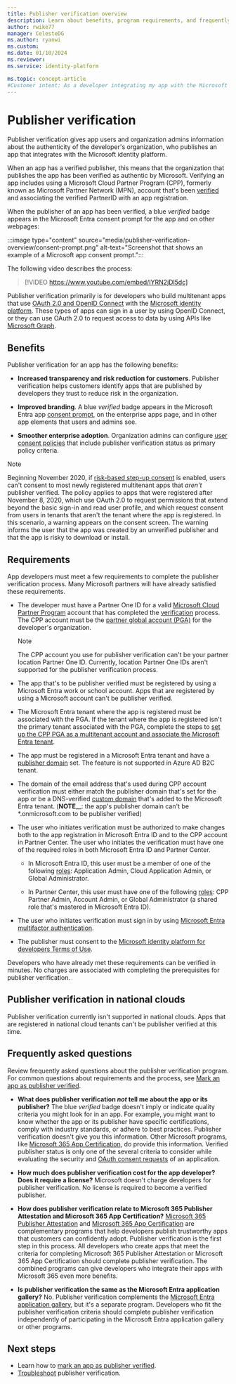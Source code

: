 ```yaml
---
title: Publisher verification overview
description: Learn about benefits, program requirements, and frequently asked questions in the publisher verification program for the Microsoft identity platform.
author: rwike77
manager: CelesteDG
ms.author: ryanwi
ms.custom: 
ms.date: 01/10/2024
ms.reviewer:
ms.service: identity-platform

ms.topic: concept-article
#Customer intent: As a developer integrating my app with the Microsoft identity platform, I want to learn about the publisher verification process, so that my organization can be identified as authentic by Microsoft and my app can gain increased transparency, improved branding, and smoother enterprise adoption.
---
```


# Publisher verification

Publisher verification gives app users and organization admins information about the authenticity of the developer's organization, who publishes an app that integrates with the Microsoft identity platform.

When an app has a verified publisher, this means that the organization that publishes the app has been verified as authentic by Microsoft. Verifying an app includes using a Microsoft Cloud Partner Program (CPP), formerly known as Microsoft Partner Network (MPN), account that's been [verified](/partner-center/verification-responses) and associating the verified PartnerID with an app registration.

When the publisher of an app has been verified, a blue *verified* badge appears in the Microsoft Entra consent prompt for the app and on other webpages:

:::image type="content" source="media/publisher-verification-overview/consent-prompt.png" alt-text="Screenshot that shows an example of a Microsoft app consent prompt.":::

The following video describes the process:  

> [!VIDEO https://www.youtube.com/embed/IYRN2jDl5dc]

Publisher verification primarily is for developers who build multitenant apps that use [OAuth 2.0 and OpenID Connect](./v2-protocols.md) with the [Microsoft identity platform](v2-overview.md). These types of apps can sign in a user by using OpenID Connect, or they can use OAuth 2.0 to request access to data by using APIs like [Microsoft Graph](https://developer.microsoft.com/graph/).

## Benefits

Publisher verification for an app has the following benefits:

- **Increased transparency and risk reduction for customers**. Publisher verification helps customers identify apps that are published by developers they trust to reduce risk in the organization.

- **Improved branding**. A blue *verified* badge appears in the Microsoft Entra app [consent prompt](application-consent-experience.md), on the enterprise apps page, and in other app elements that users and admins see.

- **Smoother enterprise adoption**. Organization admins can configure [user consent policies](~/identity/enterprise-apps/configure-user-consent.md) that include publisher verification status as primary policy criteria.

> [!NOTE]
> Beginning November 2020, if [risk-based step-up consent](~/identity/enterprise-apps/configure-risk-based-step-up-consent.md) is enabled, users can't consent to most newly registered multitenant apps that *aren't* publisher verified. The policy applies to apps that were registered after November 8, 2020, which use OAuth 2.0 to request permissions that extend beyond the basic sign-in and read user profile, and which request consent from users in tenants that aren't the tenant where the app is registered. In this scenario, a warning appears on the consent screen. The warning informs the user that the app was created by an unverified publisher and that the app is risky to download or install.

## Requirements

App developers must meet a few requirements to complete the publisher verification process. Many Microsoft partners will have already satisfied these requirements.

- The developer must have a Partner One ID for a valid [Microsoft Cloud Partner Program](https://partner.microsoft.com/membership) account that has completed the [verification](/partner-center/verification-responses) process. The CPP account must be the [partner global account (PGA)](/partner-center/account-structure#the-top-level-is-the-partner-global-account-pga) for the developer's organization.

  > [!NOTE]
  > The CPP account you use for publisher verification can't be your partner location Partner One ID. Currently, location Partner One IDs aren't supported for the publisher verification process.

- The app that's to be publisher verified must be registered by using a Microsoft Entra work or school account. Apps that are registered by using a Microsoft account can't be publisher verified.

- The Microsoft Entra tenant where the app is registered must be associated with the PGA. If the tenant where the app is registered isn't the primary tenant associated with the PGA, complete the steps to [set up the CPP PGA as a multitenant account and associate the Microsoft Entra tenant](/partner-center/multi-tenant-account#add-an-azure-ad-tenant-to-your-account).

- The app must be registered in a Microsoft Entra tenant and have a [publisher domain](howto-configure-publisher-domain.md) set. The feature is not supported in Azure AD B2C tenant.

- The domain of the email address that's used during CPP account verification must either match the publisher domain that's set for the app or be a DNS-verified [custom domain](~/fundamentals/add-custom-domain.yml) that's added to the Microsoft Entra tenant. (**NOTE**__: the app's publisher domain can't be *.onmicrosoft.com to be publisher verified) 

- The user who initiates verification must be authorized to make changes both to the app registration in Microsoft Entra ID and to the CPP account in Partner Center.  The user who initiates the verification must have one of the required roles in both Microsoft Entra ID and Partner Center.

  - In Microsoft Entra ID, this user must be a member of one of the following [roles](~/identity/role-based-access-control/permissions-reference.md): Application Admin, Cloud Application Admin, or Global Administrator.

  - In Partner Center, this user must have one of the following [roles](/partner-center/permissions-overview): CPP Partner Admin, Account Admin, or Global Administrator (a shared role that's mastered in Microsoft Entra ID).
  
- The user who initiates verification must sign in by using [Microsoft Entra multifactor authentication](~/identity/authentication/howto-mfa-getstarted.md).

- The publisher must consent to the [Microsoft identity platform for developers Terms of Use](/legal/microsoft-identity-platform/terms-of-use).

Developers who have already met these requirements can be verified in minutes. No charges are associated with completing the prerequisites for publisher verification.

## Publisher verification in national clouds

Publisher verification currently isn't supported in national clouds. Apps that are registered in national cloud tenants can't be publisher verified at this time.

## Frequently asked questions

Review frequently asked questions about the publisher verification program. For common questions about requirements and the process, see [Mark an app as publisher verified](mark-app-as-publisher-verified.md).

- **What does publisher verification *not* tell me about the app or its publisher?**  The blue *verified* badge doesn't imply or indicate quality criteria you might look for in an app. For example, you might want to know whether the app or its publisher have specific certifications, comply with industry standards, or adhere to best practices. Publisher verification doesn't give you this information. Other Microsoft programs, like [Microsoft 365 App Certification](/microsoft-365-app-certification/overview), do provide this information. Verified publisher status is only one of the several criteria to consider while evaluating the security and [OAuth consent requests](~/identity/enterprise-apps/manage-consent-requests.md) of an application.

- **How much does publisher verification cost for the app developer? Does it require a license?** Microsoft doesn't charge developers for publisher verification. No license is required to become a verified publisher.

- **How does publisher verification relate to Microsoft 365 Publisher Attestation and Microsoft 365 App Certification?** [Microsoft 365 Publisher Attestation](/microsoft-365-app-certification/docs/attestation) and [Microsoft 365 App Certification](/microsoft-365-app-certification/docs/certification) are complementary programs that help developers publish trustworthy apps that customers can confidently adopt. Publisher verification is the first step in this process. All developers who create apps that meet the criteria for completing Microsoft 365 Publisher Attestation or Microsoft 365 App Certification should complete publisher verification. The combined programs can give developers who integrate their apps with Microsoft 365 even more benefits.

- **Is publisher verification the same as the Microsoft Entra application gallery?** No. Publisher verification complements the [Microsoft Entra application gallery](~/identity/enterprise-apps/v2-howto-app-gallery-listing.md), but it's a separate program. Developers who fit the publisher verification criteria should complete publisher verification independently of participating in the Microsoft Entra application gallery or other programs.

## Next steps

- Learn how to [mark an app as publisher verified](mark-app-as-publisher-verified.md).
- [Troubleshoot](troubleshoot-publisher-verification.md) publisher verification.
